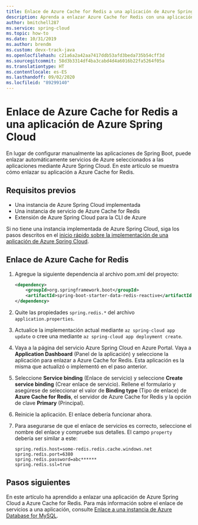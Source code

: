 ```yaml
---
title: Enlace de Azure Cache for Redis a una aplicación de Azure Spring Cloud
description: Aprenda a enlazar Azure Cache for Redis con una aplicación de Azure Spring Cloud
author: bmitchell287
ms.service: spring-cloud
ms.topic: how-to
ms.date: 10/31/2019
ms.author: brendm
ms.custom: devx-track-java
ms.openlocfilehash: c21a6a2a42aa7417ddb53afd3beda735b54cff3d
ms.sourcegitcommit: 58d3b3314df4ba3cabd4d4a6016b22fa5264f05a
ms.translationtype: HT
ms.contentlocale: es-ES
ms.lasthandoff: 09/02/2020
ms.locfileid: "89299140"
---
```

# <a name="bind-azure-cache-for-redis-to-your-azure-spring-cloud-application"></a>Enlace de Azure Cache for Redis a una aplicación de Azure Spring Cloud 

En lugar de configurar manualmente las aplicaciones de Spring Boot, puede enlazar automáticamente servicios de Azure seleccionados a las aplicaciones mediante Azure Spring Cloud. En este artículo se muestra cómo enlazar su aplicación a Azure Cache for Redis.

## <a name="prerequisites"></a>Requisitos previos

* Una instancia de Azure Spring Cloud implementada
* Una instancia de servicio de Azure Cache for Redis
* Extensión de Azure Spring Cloud para la CLI de Azure

Si no tiene una instancia implementada de Azure Spring Cloud, siga los pasos descritos en el [inicio rápido sobre la implementación de una aplicación de Azure Spring Cloud](spring-cloud-quickstart.md).

## <a name="bind-azure-cache-for-redis"></a>Enlace de Azure Cache for Redis

1. Agregue la siguiente dependencia al archivo pom.xml del proyecto:

    ```xml
    <dependency>
        <groupId>org.springframework.boot</groupId>
        <artifactId>spring-boot-starter-data-redis-reactive</artifactId>
    </dependency>
    ```
1. Quite las propiedades `spring.redis.*` del archivo `application.properties`.

1. Actualice la implementación actual mediante `az spring-cloud app update` o cree una mediante `az spring-cloud app deployment create`.

1. Vaya a la página del servicio Azure Spring Cloud en Azure Portal. Vaya a **Application Dashboard** (Panel de la aplicación) y seleccione la aplicación para enlazar a Azure Cache for Redis. Esta aplicación es la misma que actualizó o implementó en el paso anterior.

1. Seleccione **Service binding** (Enlace de servicio) y seleccione **Create service binding** (Crear enlace de servicio). Rellene el formulario y asegúrese de seleccionar el valor de **Binding type** (Tipo de enlace) de **Azure Cache for Redis**, el servidor de Azure Cache for Redis y la opción de clave **Primary** (Principal).

1. Reinicie la aplicación. El enlace debería funcionar ahora.

1. Para asegurarse de que el enlace de servicios es correcto, seleccione el nombre del enlace y compruebe sus detalles. El campo `property` debería ser similar a este:
    ```
    spring.redis.host=some-redis.redis.cache.windows.net
    spring.redis.port=6380
    spring.redis.password=abc******
    spring.redis.ssl=true
    ```

## <a name="next-steps"></a>Pasos siguientes

En este artículo ha aprendido a enlazar una aplicación de Azure Spring Cloud a Azure Cache for Redis. Para más información sobre el enlace de servicios a una aplicación, consulte [Enlace a una instancia de Azure Database for MySQL](spring-cloud-tutorial-bind-mysql.md).

